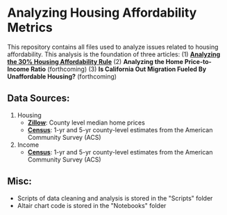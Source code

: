 # Analyzing Housing Affordability Metrics

This repository contains all files used to analyze issues related to housing affordability. This analysis is the foundation of three articles:
(1) [**Analyzing the 30% Housing Affordability Rule**](https://medium.com/@hassen.morad/analyzing-the-30-housing-affordability-rule-46fa6d06bc34)
(2) **Analyzing the Home Price-to-Income Ratio** (forthcoming)
(3) **Is California Out Migration Fueled By Unaffordable Housing?** (forthcoming)

## Data Sources:
1. Housing
    - [**Zillow**](https://www.zillow.com/research/data/): County level median home prices
    - [**Census**](https://data.census.gov/cedsci/): 1-yr and 5-yr county-level estimates from the American Community Survey (ACS)
2. Income
    - [**Census**](https://data.census.gov/cedsci/): 1-yr and 5-yr county-level estimates from the American Community Survey (ACS)

## Misc:
- Scripts of data cleaning and analysis is stored in the "Scripts" folder
- Altair chart code is stored in the "Notebooks" folder
